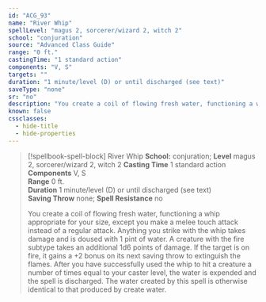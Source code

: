 ```yaml
---
id: "ACG_93"
name: "River Whip"
spellLevel: "magus 2, sorcerer/wizard 2, witch 2"
school: "conjuration"
source: "Advanced Class Guide"
range: "0 ft."
castingTime: "1 standard action"
components: "V, S"
targets: ""
duration: "1 minute/level (D) or until discharged (see text)"
saveType: "none"
sr: "no"
description: "You create a coil of flowing fresh water, functioning a whip appropriate for your size, except you make a melee touch attack instead of a regular attack. Anything you strike with the whip takes damage and is doused with 1 pint of water.  A creature with the fire subtype takes an additional 1d6 points of damage. If the target is on fire, it gains a +2 bonus on its next saving throw to extinguish the flames.  After you have successfully used the whip to hit a creature a number of times equal to your caster level, the water is expended and the spell is discharged. The water created by this spell is otherwise identical to that produced by create water."
known: false
cssclasses:
  - hide-title
  - hide-properties
---
```


> [!spellbook-spell-block] River Whip
> **School:** conjuration; **Level** magus 2, sorcerer/wizard 2, witch 2
> **Casting Time** 1 standard action  
> **Components** V, S  
> **Range** 0 ft.  
> **Duration** 1 minute/level (D) or until discharged (see text)  
> **Saving Throw** none; **Spell Resistance** no
> 
> You create a coil of flowing fresh water, functioning a whip appropriate for your size, except you make a melee touch attack instead of a regular attack. Anything you strike with the whip takes damage and is doused with 1 pint of water.  A creature with the fire subtype takes an additional 1d6 points of damage. If the target is on fire, it gains a +2 bonus on its next saving throw to extinguish the flames.  After you have successfully used the whip to hit a creature a number of times equal to your caster level, the water is expended and the spell is discharged. The water created by this spell is otherwise identical to that produced by create water.